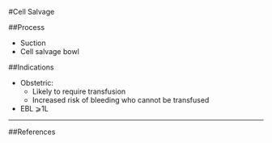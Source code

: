 #Cell Salvage


##Process
* Suction
* Cell salvage bowl

##Indications
* Obstetric:
	* Likely to require transfusion
	* Increased risk of bleeding who cannot be transfused
* EBL ⩾1L





---
##References